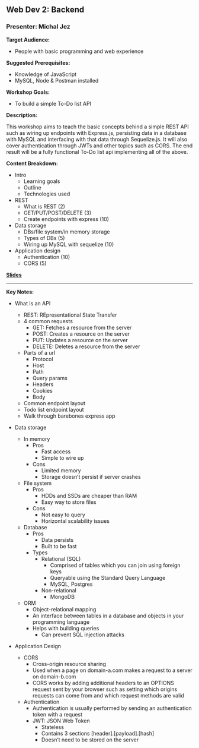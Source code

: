 ## Web Dev 2: Backend
### Presenter: Michal Jez

**Target Audience:** 
- People with basic programming and web experience

**Suggested Prerequisites:** 
- Knowledge of JavaScript
- MySQL, Node & Postman installed

**Workshop Goals:**

- To build a simple To-Do list API

**Description:**

This workshop aims to teach the basic concepts behind a simple REST API such as wiring up endpoints with Express.js, persisting data in a database with MySQL and interfacing with that data through Sequelize.js. It will also cover authentication through JWTs and other topics such as CORS. The end result will be a fully functional To-Do list api implementing all of the above.

**Content Breakdown:**

- Intro
    - Learning goals
    - Outline
    - Technologies used
- REST
    - What is REST (2)
    - GET/PUT/POST/DELETE (3)
    - Create endpoints with express (10)
- Data storage
    - DBs/file system/in memory storage
    - Types of DBs (5)
    - Wiring up MySQL with sequelize (10)
- Application design
    - Authentication (10)
    - CORS (5)

**[Slides](https://docs.google.com/presentation/d/1oZ3Bo68pcz8M7gjnVHfCEn5CRYhxyAtFYzg3hAbD1y4/edit?usp=sharing)**

---

**Key Notes:**
* What is an API
    * REST: REpresentational State Transfer
    * 4 common requests
        * GET: Fetches a resource from the server
        * POST: Creates a resource on the server
        * PUT: Updates a resource on the server
        * DELETE: Deletes a resource from the server
    * Parts of a url
        * Protocol
        * Host
        * Path
        * Query params
        * Headers
        * Cookies
        * Body
    * Common endpoint layout
    * Todo list endpoint layout
    * Walk through barebones express app

* Data storage
    * In memory
        * Pros
            * Fast access
            * Simple to wire up
        * Cons
            * Limited memory
            * Storage doesn’t persist if server crashes
    * File system
        * Pros
            * HDDs and SSDs are cheaper than RAM
            * Easy way to store files
        * Cons
            * Not easy to query
            * Horizontal scalability issues
    * Database
        * Pros
            * Data persists
            * Built to be fast
        * Types
            * Relational (SQL)
                * Comprised of tables which you can join using foreign keys
                * Queryable using the Standard Query Language
                * MySQL, Postgres
            * Non-relational
                * MongoDB
    * ORM
        * Object-relational mapping
        * An interface between tables in a database and objects in your programming language
        * Helps with building queries
            * Can prevent SQL injection attacks

* Application Design
    * CORS
        * Cross-origin resource sharing
        * Used when a page on domain-a.com makes a request to a server on domain-b.com
        * CORS works by adding additional headers to an OPTIONS request sent by your browser such as setting which origins requests can come from and which request methods are valid
    * Authentication
        * Authentication is usually performed by sending an authentication token with a request
        * JWT: JSON Web Token
            * Stateless
            * Contains 3 sections [header].[payload].[hash]
            * Doesn’t need to be stored on the server
